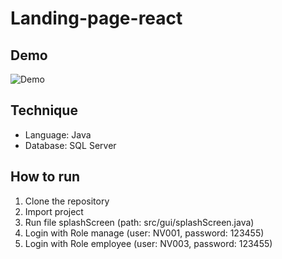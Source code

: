 # Landing-page-react
## Demo
![Demo](https://github.com/HacMuHai/Quizlet/assets/125679401/51215c58-475d-41fa-8f52-3bc99aff35f3)  
## Technique
* Language: Java
* Database: SQL Server
## How to run
1. Clone the repository
2. Import project
3. Run file splashScreen (path: src/gui/splashScreen.java)
4. Login with Role manage (user: NV001, password: 123455)
5. Login with Role employee (user: NV003, password: 123455)
